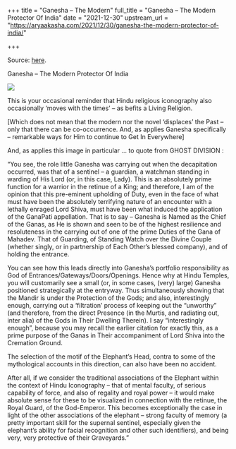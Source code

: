 +++
title = "Ganesha – The Modern"
full_title = "Ganesha – The Modern Protector Of India"
date = "2021-12-30"
upstream_url = "https://aryaakasha.com/2021/12/30/ganesha-the-modern-protector-of-india/"

+++

Source: [here](https://aryaakasha.com/2021/12/30/ganesha-the-modern-protector-of-india/).

Ganesha – The Modern Protector Of India

![](https://aryaakasha.files.wordpress.com/2021/12/e36bf2e4434554a5484d5b7dd2da31c3-1.jpg?w=563)

This is your occasional reminder that Hindu religious iconography also occasionally ‘moves with the times’ – as befits a Living Religion.

\[Which does not mean that the modern nor the novel ‘displaces’ the Past – only that there can be co-occurrence. And, as applies Ganesha specifically – remarkable ways for Him to continue to Get In Everywhere\]

And, as applies this image in particular … to quote from GHOST DIVISION :

“You see, the role little Ganesha was carrying out when the decapitation occurred, was that of a sentinel – a guardian, a watchman standing in warding of His Lord (or, in this case, Lady). This is an absolutely prime function for a warrior in the retinue of a King; and therefore, I am of the opinion that this pre-eminent upholding of Duty, even in the face of what must have been the absolutely terrifying nature of an encounter with a lethally enraged Lord Shiva, must have been what induced the application of the GanaPati appellation. That is to say – Ganesha is Named as the Chief of the Ganas, as He is shown and seen to be of the highest resilience and resoluteness in the carrying out of one of the prime Duties of the Gana of Mahadev. That of Guarding, of Standing Watch over the Divine Couple (whether singly, or in partnership of Each Other’s blessed company), and of holding the entrance.

You can see how this leads directly into Ganesha’s portfolio responsibility as God of Entrances/Gateways/Doors/Openings. Hence why at Hindu Temples, you will customarily see a small (or, in some cases, (very) large) Ganesha positioned strategically at the entryway. Thus simultaneously showing that the Mandir is under the Protection of the Gods; and also, interestingly enough, carrying out a ‘filtration’ process of keeping out the “unworthy” (and therefore, from the direct Presence (in the Murtis, and radiating out, inter alia) of the Gods in Their Dwelling Therein). I say “interestingly enough”, because you may recall the earlier citation for exactly this, as a prime purpose of the Ganas in Their accompaniment of Lord Shiva into the Cremation Ground.

The selection of the motif of the Elephant’s Head, contra to some of the mythological accounts in this direction, can also have been no accident.

After all, if we consider the traditional associations of the Elephant within the context of Hindu Iconography – that of mental faculty, of serious capability of force, and also of regality and royal power – it would make absolute sense for these to be visualized in connection with the retinue, the Royal Guard, of the God-Emperor. This becomes exceptionally the case in light of the other associations of the elephant – strong faculty of memory (a pretty important skill for the supernal sentinel, especially given the elephant’s ability for facial recognition and other such identifiers), and being very, very protective of their Graveyards.”